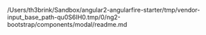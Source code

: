/Users/th3brink/Sandbox/angular2-angularfire-starter/tmp/vendor-input_base_path-qu0S6IH0.tmp/0/ng2-bootstrap/components/modal/readme.md